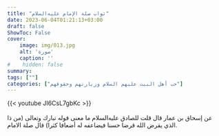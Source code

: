 ```yaml
---
title: "ثواب صلة الإمام عليه‌السلام"
date: 2023-06-04T01:21:13+03:00
draft: false
ShowToc: False
cover:
    image: img/013.jpg
    alt: 'صورة'
    caption: ''
#    hidden: false
summary: 
tags: [""]
categories: ["حب أهل البيت عليهم السلام وزيارتهم وحقوقهم"]
---
```

{{< youtube JI6CsL7gbKc >}}  
 <br>
عن
إسحاق بن عمار قال قلت للصادق عليه‌السلام ما معنى قوله تبارك وتعالى (من
ذا الذي يقرض الله قرضا حسنا فيضاعفه له أضعافا كثرا) قال صلة الامام.

